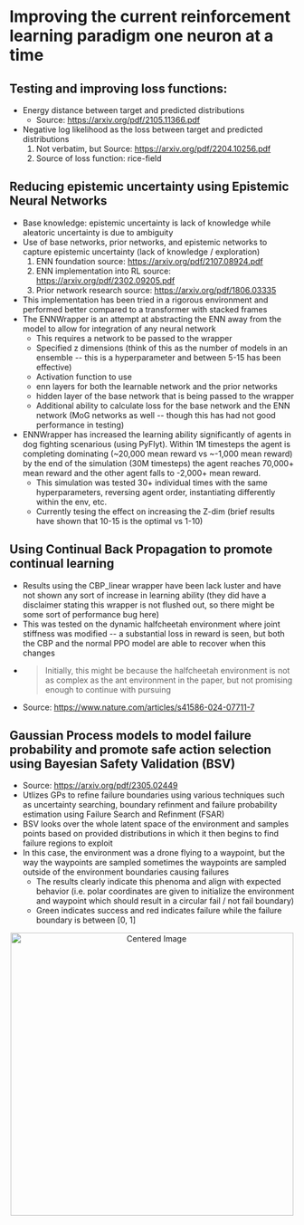 # Improving the current reinforcement learning paradigm one neuron at a time

## Testing and improving loss functions:
- Energy distance between target and predicted distributions
    - Source: https://arxiv.org/pdf/2105.11366.pdf
- Negative log likelihood  as the loss between target and predicted distributions
    1. Not verbatim, but Source: https://arxiv.org/pdf/2204.10256.pdf
    2. Source of loss function: rice-field
 ## Reducing epistemic uncertainty using Epistemic Neural Networks
 - Base knowledge: epistemic uncertainty is lack of knowledge while aleatoric uncertainty is due to ambiguity
 - Use of base networks, prior networks, and epistemic networks to capture epistemic uncertainty (lack of knowledge / exploration)
    1. ENN foundation source: https://arxiv.org/pdf/2107.08924.pdf
    2. ENN implementation into RL source: https://arxiv.org/pdf/2302.09205.pdf
    3. Prior network research source: https://arxiv.org/pdf/1806.03335
 - This implementation has been tried in a rigorous environment and performed better compared to a transformer with stacked frames
 - The ENNWrapper is an attempt at abstracting the ENN away from the model to allow for integration of any neural network
    - This requires a network to be passed to the wrapper
    - Specified z dimensions (think of this as the number of models in an ensemble -- this is a hyperparameter and between 5-15 has been effective)
    - Activation function to use
    - enn layers for both the learnable network and the prior networks
    - hidden layer of the base network that is being passed to the wrapper
    - Additional ability to calculate loss for the base network and the ENN network (MoG networks as well -- though this has had not good performance in testing)
- ENNWrapper has increased the learning ability significantly of agents in dog fighting scenarious (using PyFlyt). Within 1M timesteps the agent is completing dominating (~20,000 mean reward vs ~-1,000 mean reward)
      by the end of the simulation (30M timesteps) the agent reaches 70,000+ mean reward and the other agent falls to -2,000+ mean reward.
    - This simulation was tested 30+ individual times with the same hyperparameters, reversing agent order, instantiating differently within the env, etc.
    - Currently tesing the effect on increasing the Z-dim (brief results have shown that 10-15 is the optimal vs 1-10)
## Using Continual Back Propagation to promote continual learning
- Results using the CBP_linear wrapper have been lack luster and have not shown any sort of increase in learning ability (they did have a disclaimer stating this wrapper is not flushed out, so there might be some sort of performance bug here)
- This was tested on the dynamic halfcheetah environment where joint stiffness was modified -- a substantial loss in reward is seen, but both the CBP and the normal PPO model are able to recover when this changes
- > Initially, this might be because the halfcheetah environment is not as complex as the ant environment in the paper, but not promising enough to continue with pursuing
- Source: https://www.nature.com/articles/s41586-024-07711-7
## Gaussian Process models to model failure probability and promote safe action selection using Bayesian Safety Validation (BSV)
- Source: https://arxiv.org/pdf/2305.02449
- Utlizes GPs to refine failure boundaries using various techniques such as uncertainty searching, boundary refinment and failure probability estimation using Failure Search and Refinment (FSAR)
- BSV looks over the whole latent space of the environment and samples points based on provided distributions in which it then begins to find failure regions to exploit
- In this case, the environment was a drone flying to a waypoint, but the way the waypoints are sampled sometimes the waypoints are sampled outside of the environment boundaries causing failures
    - The results clearly indicate this phenoma and align with expected behavior (i.e. polar coordinates are given to initialize the environment and waypoint which should result in a circular fail / not fail boundary)
    - Green indicates success and red indicates failure while the failure boundary is between [0, 1]

<p align="center">
  <img src="https://github.com/user-attachments/assets/fbde600b-56e0-41c7-8f76-c171540add2f" alt="Centered Image" width="500"/>
</p>

    
  
